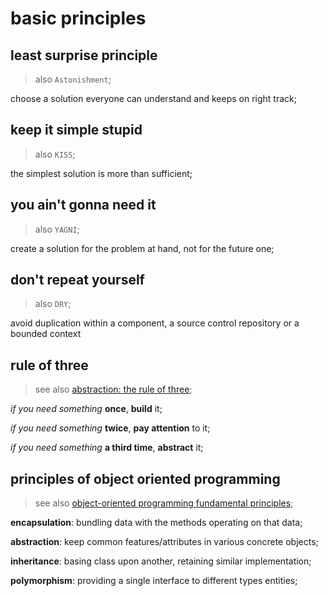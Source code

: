 # basic principles

## least surprise principle

> also `Astonishment`;

choose a solution everyone can understand and keeps on right track;

## keep it simple stupid

> also `KISS`;

the simplest solution is more than sufficient;

## you ain't gonna need it

> also `YAGNI`;

create a solution for the problem at hand, not for the future one;

## don't repeat yourself

> also `DRY`;

avoid duplication within a component, a source control repository or a bounded
context

## rule of three

> see also [abstraction: the rule of three](https://lostechies.com/derickbailey/2012/10/31/abstraction-the-rule-of-three/);

*if you need something* **once**, **build** it;

*if you need something* **twice**, **pay attention** to it;

*if you need something* **a third time**, **abstract** it;

## principles of object oriented programming

> see also [object-oriented programming fundamental principles](https://github.com/TelerikAcademy/Object-Oriented-Programming/tree/master/Topics/04.%20OOP-Principles-Part-1);

**encapsulation**: bundling data with the methods operating on that data;

**abstraction**: keep common features/attributes in various concrete objects;

**inheritance**: basing class upon another, retaining similar implementation;

**polymorphism**: providing a single interface to different types entities;
